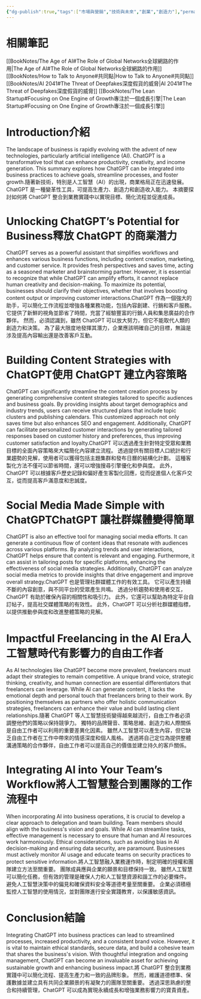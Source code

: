 ```yaml
---
{"dg-publish":true,"tags":["市場與營銷","技術與未來","創業","創造力"],"permalink":"/book-notes/building-your-money-machine-with-chat-gpt/","dgPassFrontmatter":true,"created":"2024-11-24T10:41:52.330+08:00","updated":"2024-11-28T12:34:10.163+08:00"}
---
```


# 相關筆記
[[BookNotes/The Age of AI#The Role of Global Networks全球網路的作用\|The Age of AI#The Role of Global Networks全球網路的作用]]
[[BookNotes/How to Talk to Anyone#共同點\|How to Talk to Anyone#共同點]]
[[BookNotes/AI 2041#The Threat of Deepfakes深度假貨的威脅\|AI 2041#The Threat of Deepfakes深度假貨的威脅]]
[[BookNotes/The Lean Startup#Focusing on One Engine of Growth專注於一個成長引擎\|The Lean Startup#Focusing on One Engine of Growth專注於一個成長引擎]]
# Introduction介紹

The landscape of business is rapidly evolving with the advent of new technologies, particularly artificial intelligence (AI). ChatGPT is a transformative tool that can enhance productivity, creativity, and income generation. This summary explores how ChatGPT can be integrated into business practices to achieve goals, streamline processes, and foster growth.隨著新技術，特別是人工智慧（AI）的出現，商業格局正在迅速發展。 ChatGPT 是一種變革性工具，可提高生產力、創造力和創造收入能力。 本摘要探討如何將 ChatGPT 整合到業務實踐中以實現目標、簡化流程並促進成長。

# Unlocking ChatGPT’s Potential for Business釋放 ChatGPT 的商業潛力

ChatGPT serves as a powerful assistant that simplifies workflows and enhances various business functions, including content creation, marketing, and customer service. It provides fresh perspectives and saves time, acting as a seasoned marketer and brainstorming partner. However, it is essential to recognize that while ChatGPT can amplify efforts, it cannot replace human creativity and decision-making. To maximize its potential, businesses should clarify their objectives, whether that involves boosting content output or improving customer interactions.ChatGPT 作為一個強大的助手，可以簡化工作流程並增強各種業務功能，包括內容創建、行銷和客戶服務。 它提供了新鮮的視角並節省了時間，充當了經驗豐富的行銷人員和集思廣益的合作夥伴。 然而，必須認識到，雖然 ChatGPT 可以放大努力，但它不能取代人類的創造力和決策。 為了最大限度地發揮其潛力，企業應該明確自己的目標，無論是涉及提高內容輸出還是改善客戶互動。

# Building Content Strategies with ChatGPT使用 ChatGPT 建立內容策略

ChatGPT can significantly streamline the content creation process by generating comprehensive content strategies tailored to specific audiences and business goals. By providing insights about target demographics and industry trends, users can receive structured plans that include topic clusters and publishing calendars. This customized approach not only saves time but also enhances SEO and engagement. Additionally, ChatGPT can facilitate personalized customer interactions by generating tailored responses based on customer history and preferences, thus improving customer satisfaction and loyalty.ChatGPT 可以透過產生針對特定受眾和業務目標的全面內容策略來大幅簡化內容建立流程。 透過提供有關目標人口統計和行業趨勢的見解，使用者可以獲得包括主題集群和發布日曆的結構化計劃。 這種客製化方法不僅可以節省時間，還可以增強搜尋引擎優化和參與度。 此外，ChatGPT 可以根據客戶歷史記錄和偏好產生客製化回應，從而促進個人化客戶交互，從而提高客戶滿意度和忠誠度。

# Social Media Made Simple with ChatGPTChatGPT 讓社群媒體變得簡單

ChatGPT is also an effective tool for managing social media efforts. It can generate a continuous flow of content ideas that resonate with audiences across various platforms. By analyzing trends and user interactions, ChatGPT helps ensure that content is relevant and engaging. Furthermore, it can assist in tailoring posts for specific platforms, enhancing the effectiveness of social media strategies. Additionally, ChatGPT can analyze social media metrics to provide insights that drive engagement and improve overall strategy.ChatGPT 也是管理社群媒體工作的有效工具。 它可以產生持續不斷的內容創意，與不同平台的受眾產生共鳴。 透過分析趨勢和使用者交互，ChatGPT 有助於確保內容的相關性和吸引力。 此外，它還可以幫助為特定平台自訂帖子，提高社交媒體策略的有效性。 此外，ChatGPT 可以分析社群媒體指標，以提供推動參與度和改進整體策略的見解。

# Impactful Freelancing in the AI Era人工智慧時代有影響力的自由工作者

As AI technologies like ChatGPT become more prevalent, freelancers must adapt their strategies to remain competitive. A unique brand voice, strategic thinking, creativity, and human connection are essential differentiators that freelancers can leverage. While AI can generate content, it lacks the emotional depth and personal touch that freelancers bring to their work. By positioning themselves as partners who offer holistic communication strategies, freelancers can enhance their value and build lasting client relationships.隨著 ChatGPT 等人工智慧技術變得越來越流行，自由工作者必須調整他們的策略以保持競爭力。 獨特的品牌聲音、策略思維、創造力和人際關係是自由工作者可以利用的重要差異化因素。 雖然人工智慧可以產生內容，但它缺乏自由工作者在工作中帶來的情感深度和個人風格。 透過將自己定位為提供整體溝通策略的合作夥伴，自由工作者可以提高自己的價值並建立持久的客戶關係。

# Integrating AI into Your Team’s Workflow將人工智慧整合到團隊的工作流程中

When incorporating AI into business operations, it is crucial to develop a clear approach to delegation and team building. Team members should align with the business's vision and goals. While AI can streamline tasks, effective management is necessary to ensure that human and AI resources work harmoniously. Ethical considerations, such as avoiding bias in AI decision-making and ensuring data security, are paramount. Businesses must actively monitor AI usage and educate teams on security practices to protect sensitive information.將人工智慧融入業務運作時，制定明確的授權和團隊建立方法至關重要。 團隊成員應與企業的願景和目標保持一致。 雖然人工智慧可以簡化任務，但有效的管理是確保人力和人工智慧資源和諧工作的必要條件。 避免人工智慧決策中的偏見和確保資料安全等道德考量至關重要。 企業必須積極監控人工智慧的使用情況，並對團隊進行安全實踐教育，以保護敏感資訊。

# Conclusion結論

Integrating ChatGPT into business practices can lead to streamlined processes, increased productivity, and a consistent brand voice. However, it is vital to maintain ethical standards, secure data, and build a cohesive team that shares the business's vision. With thoughtful integration and ongoing management, ChatGPT can become an invaluable asset for achieving sustainable growth and enhancing business impact.將 ChatGPT 整合到業務實踐中可以簡化流程、提高生產力和一致的品牌形象。 然而，維護道德標準、保護數據並建立具有共同企業願景的有凝聚力的團隊至關重要。 透過深思熟慮的整合和持續管理，ChatGPT 可以成為實現永續成長和增強業務影響力的寶貴資產。